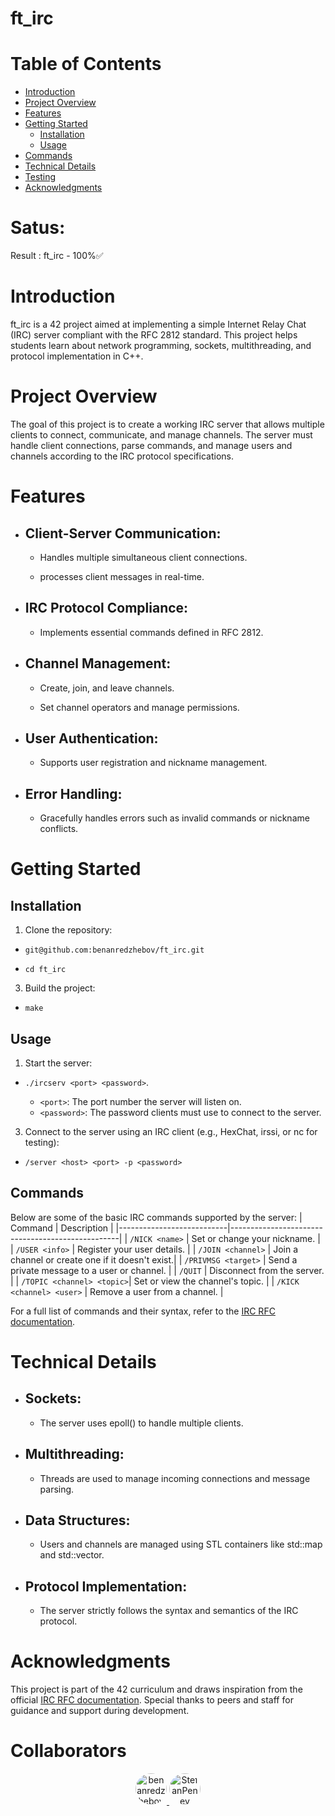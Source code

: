# ft_irc

                
# Table of Contents
- [Introduction](#introduction)
- [Project Overview](#project-overview)
- [Features](#features)
- [Getting Started](#getting-started)
  - [Installation](#installation)
  - [Usage](#usage)
- [Commands](#commands)
- [Technical Details](#technical-details)
- [Testing](#testing)
- [Acknowledgments](#acknowledgments)

# Satus:

Result : 
ft_irc - 100%✅


# Introduction

ft_irc is a 42 project aimed at implementing a simple Internet Relay Chat (IRC) server compliant with the
RFC 2812 standard. This project helps students learn about network programming, sockets,
multithreading, and protocol implementation in C++.


# Project Overview

The goal of this project is to create a working IRC server that allows multiple clients to connect,
communicate, and manage channels. The server must handle client connections, parse commands, and
manage users and channels according to the IRC protocol specifications.


# Features

- ## Client-Server Communication:

  - Handles multiple simultaneous client connections.

  - processes client messages in real-time.

- ## IRC Protocol Compliance:

  - Implements essential commands defined in RFC 2812.

- ## Channel Management:

  - Create, join, and leave channels.

  - Set channel operators and manage permissions.

- ## User Authentication:

  - Supports user registration and nickname management.

- ## Error Handling:

  - Gracefully handles errors such as invalid commands or nickname conflicts.


# Getting Started

## Installation
1. Clone the repository:

  - `git@github.com:benanredzhebov/ft_irc.git`
  
  - `cd ft_irc`

3. Build the project:

  - `make`


## Usage
1. Start the server:

  - `./ircserv <port> <password>`.
  
    - `<port>`: The port number the server will listen on.
    - `<password>`: The password clients must use to connect to the server.

3. Connect to the server using an IRC client (e.g., HexChat, irssi, or nc for testing):
   
 - `/server <host> <port> -p <password>`


## Commands
Below are some of the basic IRC commands supported by the server:
| Command                   | Description                                      |
|---------------------------|--------------------------------------------------|
| `/NICK <name>`            | Set or change your nickname.                     |
| `/USER <info>`            | Register your user details.                      |
| `/JOIN <channel>`         | Join a channel or create one if it doesn't exist.|
| `/PRIVMSG <target>`       | Send a private message to a user or channel.     |
| `/QUIT`                   | Disconnect from the server.                      |
| `/TOPIC <channel> <topic>`| Set or view the channel's topic.                 |
| `/KICK <channel> <user>`  | Remove a user from a channel.                    |

For a full list of commands and their syntax, refer to the [IRC RFC documentation](https://datatracker.ietf.org/doc/html/rfc2812#section-1.2.1).


# Technical Details

- ## Sockets:

  - The server uses epoll() to handle multiple clients.

- ## Multithreading:

  - Threads are used to manage incoming connections and message parsing.

- ## Data Structures:

  - Users and channels are managed using STL containers like std::map and std::vector.

- ## Protocol Implementation:

  - The server strictly follows the syntax and semantics of the IRC protocol.

# Acknowledgments

This project is part of the 42 curriculum and draws inspiration from the official [IRC RFC documentation](https://datatracker.ietf.org/doc/html/rfc2812#section-1.2.1).
Special thanks to peers and staff for guidance and support during development.

# Collaborators
<p align="center">
  <a href="https://github.com/benanredzhebov" title="Benan Redzhebov">
    <img src="https://github.com/benanredzhebov.png?size=50" alt="benanredzhebov" style="border-radius: 50%; width: 50px;">
  </a>
  <a href="https://github.com/daniek1010" title="Daniel Evans">
    <img src="https://github.com/StefanPenev.png?size=50" alt="StefanPenev" style="border-radius: 50%; width: 50px;">
  </a>
</p>
